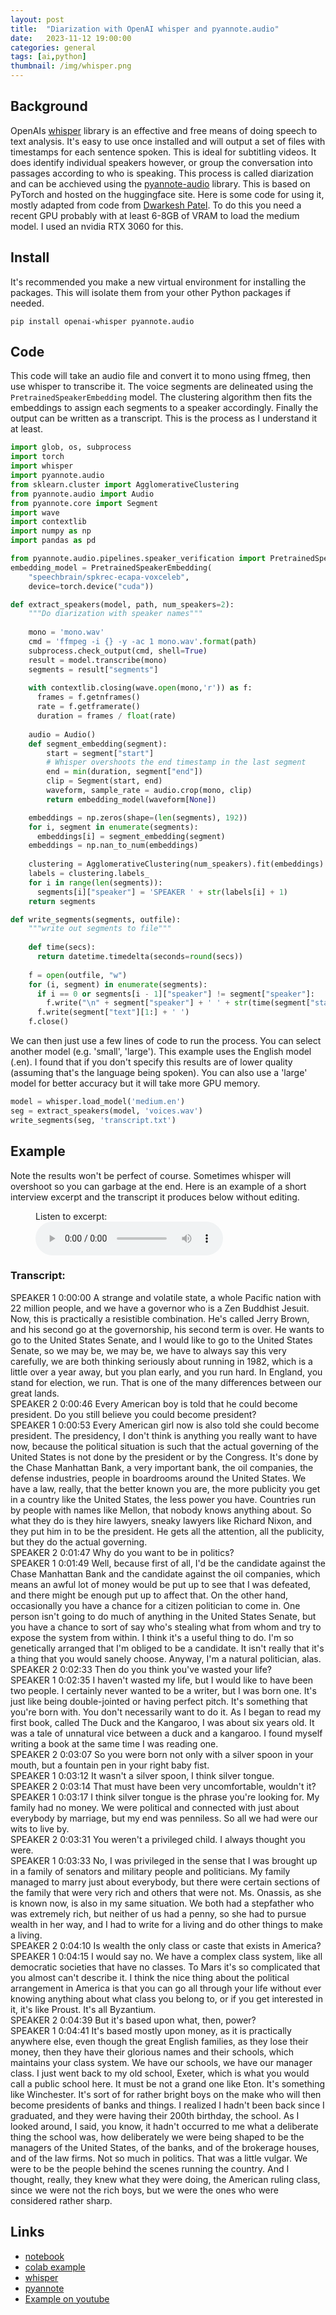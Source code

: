 ```yaml
---
layout: post
title:  "Diarization with OpenAI whisper and pyannote.audio"
date:   2023-11-12 19:00:00
categories: general
tags: [ai,python]
thumbnail: /img/whisper.png
---
```


## Background

OpenAIs [whisper](https://github.com/openai/whisper) library is an effective and free means of doing speech to text analysis. It's easy to use once installed and will output a set of files with timestamps for each sentence spoken. This is ideal for subtitling videos. It does identify individual speakers however, or group the conversation into passages according to who is speaking. This process is called diarization and can be acchieved using the [pyannote-audio](https://github.com/pyannote/pyannote-audio) library. This is based on PyTorch and hosted on the huggingface site. Here is some code for using it, mostly adapted from code from [Dwarkesh Patel](https://www.youtube.com/channel/UCXl4i9dYBrFOabk0xGmbkRA). To do this you need a recent GPU probably with at least 6-8GB of VRAM to load the medium model. I used an nvidia RTX 3060 for this.

## Install

It's recommended you make a new virtual environment for installing the packages. This will isolate them from your other Python packages if needed.

```
pip install openai-whisper pyannote.audio
```

## Code

This code will take an audio file and convert it to mono using ffmeg, then use whisper to transcribe it. The voice segments are delineated using the `PretrainedSpeakerEmbedding` model. The clustering algorithm then fits the embeddings to assign each segments to a speaker accordingly. Finally the output can be written as a transcript. This is the process as I understand it at least.

```python
import glob, os, subprocess
import torch
import whisper
import pyannote.audio
from sklearn.cluster import AgglomerativeClustering
from pyannote.audio import Audio
from pyannote.core import Segment
import wave
import contextlib
import numpy as np
import pandas as pd

from pyannote.audio.pipelines.speaker_verification import PretrainedSpeakerEmbedding
embedding_model = PretrainedSpeakerEmbedding( 
    "speechbrain/spkrec-ecapa-voxceleb",
    device=torch.device("cuda"))

def extract_speakers(model, path, num_speakers=2):
    """Do diarization with speaker names"""
    
    mono = 'mono.wav'
    cmd = 'ffmpeg -i {} -y -ac 1 mono.wav'.format(path)
    subprocess.check_output(cmd, shell=True)
    result = model.transcribe(mono)
    segments = result["segments"]
    
    with contextlib.closing(wave.open(mono,'r')) as f:
      frames = f.getnframes()
      rate = f.getframerate()
      duration = frames / float(rate)
        
    audio = Audio()
    def segment_embedding(segment):
        start = segment["start"]
        # Whisper overshoots the end timestamp in the last segment
        end = min(duration, segment["end"])
        clip = Segment(start, end)
        waveform, sample_rate = audio.crop(mono, clip)
        return embedding_model(waveform[None])

    embeddings = np.zeros(shape=(len(segments), 192))
    for i, segment in enumerate(segments):
      embeddings[i] = segment_embedding(segment)
    embeddings = np.nan_to_num(embeddings)
    
    clustering = AgglomerativeClustering(num_speakers).fit(embeddings)
    labels = clustering.labels_
    for i in range(len(segments)):
      segments[i]["speaker"] = 'SPEAKER ' + str(labels[i] + 1)
    return segments    

def write_segments(segments, outfile):
    """write out segments to file"""
    
    def time(secs):
      return datetime.timedelta(seconds=round(secs))
    
    f = open(outfile, "w")    
    for (i, segment) in enumerate(segments):
      if i == 0 or segments[i - 1]["speaker"] != segment["speaker"]:
        f.write("\n" + segment["speaker"] + ' ' + str(time(segment["start"])) + '\n')
      f.write(segment["text"][1:] + ' ')
    f.close()
```

We can then just use a few lines of code to run the process. You can select another model (e.g. 'small', 'large'). This example uses the English model (.en). I found that if you don't specify this results are of lower quality (assuming that's the language being spoken). You can also use a 'large' model for better accuracy but it will take more GPU memory.

```python
model = whisper.load_model('medium.en')
seg = extract_speakers(model, 'voices.wav')
write_segments(seg, 'transcript.txt')
```

## Example

Note the results won't be perfect of course. Sometimes whisper will overshoot so you can garbage at the end. Here is an example of a short interview excerpt and the transcript it produces below without editing.

<figure>
  <figcaption>Listen to excerpt:</figcaption>
  <audio controls src="/other/vidal.mp3">
    <a href="/other/vidal.mp3"> Download audio </a>
  </audio>
</figure>

### Transcript:

SPEAKER 1 0:00:00
A strange and volatile state, a whole Pacific nation with 22 million people, and we have a governor who is a Zen Buddhist Jesuit. Now, this is practically a resistible combination. He's called Jerry Brown, and his second go at the governorship, his second term is over. He wants to go to the United States Senate, and I would like to go to the United States Senate, so we may be, we may be, we have to always say this very carefully, we are both thinking seriously about running in 1982, which is a little over a year away, but you plan early, and you run hard. In England, you stand for election, we run. That is one of the many differences between our great lands. \
SPEAKER 2 0:00:46
Every American boy is told that he could become president. Do you still believe you could become president? \
SPEAKER 1 0:00:53
Every American girl now is also told she could become president. The presidency, I don't think is anything you really want to have now, because the political situation is such that the actual governing of the United States is not done by the president or by the Congress. It's done by the Chase Manhattan Bank, a very important bank, the oil companies, the defense industries, people in boardrooms around the United States. We have a law, really, that the better known you are, the more publicity you get in a country like the United States, the less power you have. Countries run by people with names like Mellon, that nobody knows anything about. So what they do is they hire lawyers, sneaky lawyers like Richard Nixon, and they put him in to be the president. He gets all the attention, all the publicity, but they do the actual governing. \
SPEAKER 2 0:01:47
Why do you want to be in politics? \
SPEAKER 1 0:01:49
Well, because first of all, I'd be the candidate against the Chase Manhattan Bank and the candidate against the oil companies, which means an awful lot of money would be put up to see that I was defeated, and there might be enough put up to affect that. On the other hand, occasionally you have a chance for a citizen politician to come in. One person isn't going to do much of anything in the United States Senate, but you have a chance to sort of say who's stealing what from whom and try to expose the system from within. I think it's a useful thing to do. I'm so genetically arranged that I'm obliged to be a candidate. It isn't really that it's a thing that you would sanely choose. Anyway, I'm a natural politician, alas. \
SPEAKER 2 0:02:33
Then do you think you've wasted your life? \
SPEAKER 1 0:02:35
I haven't wasted my life, but I would like to have been two people. I certainly never wanted to be a writer, but I was born one. It's just like being double-jointed or having perfect pitch. It's something that you're born with. You don't necessarily want to do it. As I began to read my first book, called The Duck and the Kangaroo, I was about six years old. It was a tale of unnatural vice between a duck and a kangaroo. I found myself writing a book at the same time I was reading one. \
SPEAKER 2 0:03:07
So you were born not only with a silver spoon in your mouth, but a fountain pen in your right baby fist. \
SPEAKER 1 0:03:12
It wasn't a silver spoon, I think silver tongue. \
SPEAKER 2 0:03:14
That must have been very uncomfortable, wouldn't it? \
SPEAKER 1 0:03:17
I think silver tongue is the phrase you're looking for. My family had no money. We were political and connected with just about everybody by marriage, but my end was penniless. So all we had were our wits to live by. \
SPEAKER 2 0:03:31
You weren't a privileged child. I always thought you were. \
SPEAKER 1 0:03:33
No, I was privileged in the sense that I was brought up in a family of senators and military people and politicians. My family managed to marry just about everybody, but there were certain sections of the family that were very rich and others that were not. Ms. Onassis, as she is known now, is also in my same situation. We both had a stepfather who was extremely rich, but neither of us had a penny, so she had to pursue wealth in her way, and I had to write for a living and do other things to make a living. \
SPEAKER 2 0:04:10
Is wealth the only class or caste that exists in America? \
SPEAKER 1 0:04:15
I would say no. We have a complex class system, like all democratic societies that have no classes. To Mars it's so complicated that you almost can't describe it. I think the nice thing about the political arrangement in America is that you can go all through your life without ever knowing anything about what class you belong to, or if you get interested in it, it's like Proust. It's all Byzantium. \
SPEAKER 2 0:04:39
But it's based upon what, then, power? \
SPEAKER 1 0:04:41
It's based mostly upon money, as it is practically anywhere else, even though the great English families, as they lose their money, then they have their glorious names and their schools, which maintains your class system. We have our schools, we have our manager class. I just went back to my old school, Exeter, which is what you would call a public school here. It must be not a grand one like Eton. It's something like Winchester. It's sort of for rather bright boys on the make who will then become presidents of banks and things. I realized I hadn't been back since I graduated, and they were having their 200th birthday, the school. As I looked around, I said, you know, it hadn't occurred to me what a deliberate thing the school was, how deliberately we were being shaped to be the managers of the United States, of the banks, and of the brokerage houses, and of the law firms. Not so much in politics. That was a little vulgar. We were to be the people behind the scenes running the country. And I thought, really, they knew what they were doing, the American ruling class, since we were not the rich boys, but we were the ones who were considered rather sharp. 

## Links

* [notebook](https://github.com/dmnfarrell/teaching/blob/master/machine_learning/diarization.ipynb)
* [colab example](https://colab.research.google.com/drive/1V-Bt5Hm2kjaDb4P1RyMSswsDKyrzc2-3?usp=sharing#scrollTo=buGt4moR5Mac)
* [whisper](https://github.com/openai/whisper)
* [pyannote](https://github.com/pyannote/pyannote-audio)
* [Example on youtube](https://www.youtube.com/watch?v=MVW746z8y_I&ab_channel=1littlecoder)